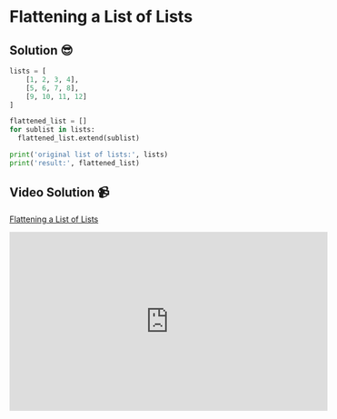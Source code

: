 # Flattening a List of Lists

## Solution 😎

```python
lists = [
    [1, 2, 3, 4],
    [5, 6, 7, 8],
    [9, 10, 11, 12]
]

flattened_list = []
for sublist in lists:
  flattened_list.extend(sublist)

print('original list of lists:', lists)
print('result:', flattened_list)
```

## Video Solution 📹

[Flattening a List of Lists](https://edpuzzle.com/assignments/6386bfcf7e4fbc41006e8862/watch)

<iframe width="560" height="315" src="https://www.youtube.com/embed/-bKl6GH1xfI" title="YouTube video player" frameborder="0" allow="accelerometer; autoplay; clipboard-write; encrypted-media; gyroscope; picture-in-picture; web-share" allowfullscreen></iframe>
